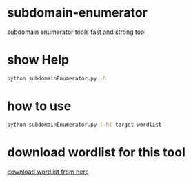 # subdomain-enumerator
subdomain enumerator tools fast and strong tool
# show Help 
```bash
python subdomainEnumerator.py -h
```
# how to use
```bash
python subdomainEnumerator.py [-h] target wordlist
```
# download wordlist for this tool

[download wordlist from here](https://github.com/n0kovo/n0kovo_subdomains)
